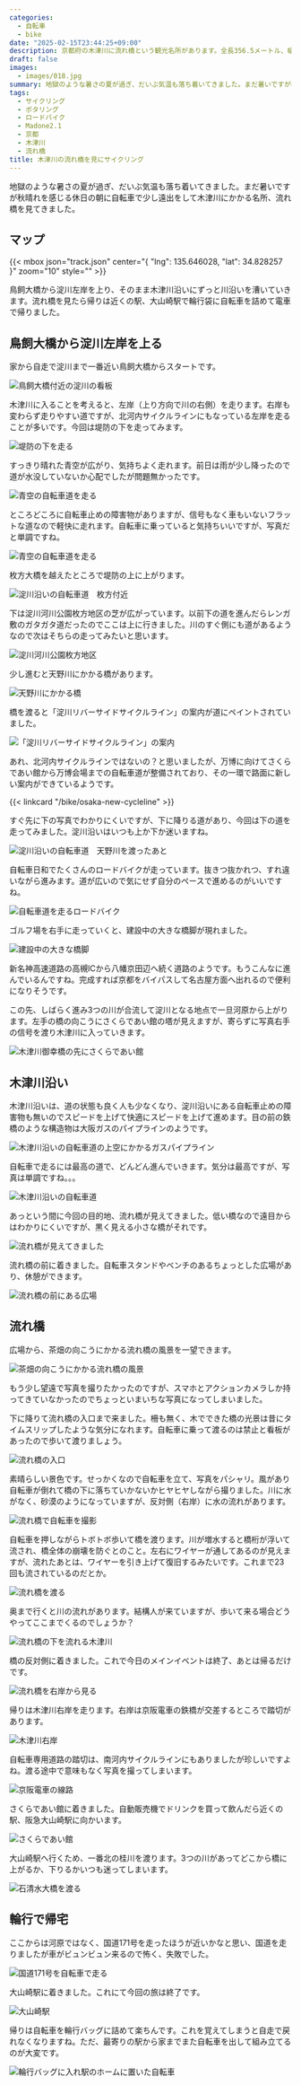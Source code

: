 ```yaml
---
categories:
  - 自転車
  - bike
date: "2025-02-15T23:44:25+09:00"
description: 京都府の木津川に流れ橋という観光名所があります。全長356.5メートル、幅3.3メートルの日本最長級の木造の橋で、増水時に橋板をあえて流すように設計された橋を見に淀川から木津川沿いを走るサイクリングコースをご紹介します。
draft: false
images:
  - images/018.jpg
summary: 地獄のような暑さの夏が過ぎ、だいぶ気温も落ち着いてきました。まだ暑いですが秋晴れを感じる休日の朝に自転車で少し遠出をして木津川にかかる名所、流れ橋を見てきました。
tags:
  - サイクリング
  - ポタリング
  - ロードバイク
  - Madone2.1
  - 京都
  - 木津川
  - 流れ橋
title: 木津川の流れ橋を見にサイクリング
---
```


地獄のような暑さの夏が過ぎ、だいぶ気温も落ち着いてきました。まだ暑いですが秋晴れを感じる休日の朝に自転車で少し遠出をして木津川にかかる名所、流れ橋を見てきました。

## マップ

{{< mbox json="track.json" center="{ \"lng\": 135.646028, \"lat\": 34.828257 }" zoom="10" style="" >}}

鳥飼大橋から淀川左岸を上り、そのまま木津川沿いにずっと川沿いを漕いていきます。流れ橋を見たら帰りは近くの駅、大山崎駅で輪行袋に自転車を詰めて電車で帰りました。

## 鳥飼大橋から淀川左岸を上る

家から自走で淀川まで一番近い鳥飼大橋からスタートです。

![鳥飼大橋付近の淀川の看板](./images/000.jpg)

木津川に入ることを考えると、左岸（上り方向で川の右側）を走ります。右岸も変わらず走りやすい道ですが、北河内サイクルラインにもなっている左岸を走ることが多いです。今回は堤防の下を走ってみます。

![堤防の下を走る](./images/001.jpg)

すっきり晴れた青空が広がり、気持ちよく走れます。前日は雨が少し降ったので道が水没していないか心配でしたが問題無かったです。

![青空の自転車道を走る](./images/002.jpg)

ところどころに自転車止めの障害物がありますが、信号もなく車もいないフラットな道なので軽快に走れます。自転車に乗っていると気持ちいいですが、写真だと単調ですね。

![青空の自転車道を走る](./images/003.jpg)

枚方大橋を越えたところで堤防の上に上がります。

![淀川沿いの自転車道　枚方付近](./images/004.jpg)

下は淀川河川公園枚方地区の芝が広がっています。以前下の道を進んだらレンガ敷のガタガタ道だったのでここは上に行きました。川のすぐ側にも道があるようなので次はそちらの走ってみたいと思います。

![淀川河川公園枚方地区](./images/005.jpg)

少し進むと天野川にかかる橋があります。

![天野川にかかる橋](./images/006.jpg)

橋を渡ると「淀川リバーサイドサイクルライン」の案内が道にペイントされていました。

![「淀川リバーサイドサイクルライン」の案内](./images/007.jpg)

あれ、北河内サイクルラインではないの？と思いましたが、万博に向けてさくらであい館から万博会場までの自転車道が整備されており、その一環で路面に新しい案内ができているようです。

{{< linkcard "/bike/osaka-new-cycleline" >}}

すぐ先に下の写真でわかりにくいですが、下に降りる道があり、今回は下の道を走ってみました。淀川沿いはいつも上か下か迷いますね。

![淀川沿いの自転車道　天野川を渡ったあと](./images/008.jpg)

自転車日和でたくさんのロードバイクが走っています。抜きつ抜かれつ、すれ違いながら進みます。道が広いので気にせず自分のペースで進めるのがいいですね。

![自転車道を走るロードバイク](./images/009.jpg)

ゴルフ場を右手に走っていくと、建設中の大きな橋脚が現れました。

![建設中の大きな橋脚](./images/010.jpg)

新名神高速道路の高槻ICから八幡京田辺へ続く道路のようです。もうこんなに進んでいるんですね。完成すれば京都をバイパスして名古屋方面へ出れるので便利になりそうです。

この先、しばらく進み3つの川が合流して淀川となる地点で一旦河原から上がります。左手の橋の向こうにさくらであい館の塔が見えますが、寄らずに写真右手の信号を渡り木津川に入っていきます。

![木津川御幸橋の先にさくらであい館](./images/011.jpg)

## 木津川沿い

木津川沿いは、道の状態も良く人も少なくなり、淀川沿いにある自転車止めの障害物も無いのでスピードを上げて快適にスピードを上げて進めます。目の前の鉄橋のような構造物は大阪ガスのパイプラインのようです。

![木津川沿いの自転車道の上空にかかるガスパイプライン](./images/012.jpg)

自転車で走るには最高の道で、どんどん進んでいきます。気分は最高ですが、写真は単調ですね。。。

![木津川沿いの自転車道](./images/013.jpg)

あっという間に今回の目的地、流れ橋が見えてきました。低い橋なので遠目からはわかりにくいですが、黒く見える小さな橋がそれです。

![流れ橋が見えてきました](./images/014.jpg)

流れ橋の前に着きました。自転車スタンドやベンチのあるちょっとした広場があり、休憩ができます。

![流れ橋の前にある広場](./images/015.jpg)

## 流れ橋

広場から、茶畑の向こうにかかる流れ橋の風景を一望できます。

![茶畑の向こうにかかる流れ橋の風景](./images/016.jpg)

もう少し望遠で写真を撮りたかったのですが、スマホとアクションカメラしか持ってきていなかったのでちょっといまいちな写真になってしまいました。

下に降りて流れ橋の入口まで来ました。柵も無く、木でできた橋の光景は昔にタイムスリップしたような気分になれます。自転車に乗って渡るのは禁止と看板があったので歩いて渡りましょう。

![流れ橋の入口](./images/017.jpg)

素晴らしい景色です。せっかくなので自転車を立て、写真をパシャリ。風があり自転車が倒れて橋の下に落ちていかないかヒヤヒヤしながら撮りました。川に水がなく、砂漠のようになっていますが、反対側（右岸）に水の流れがあります。

![流れ橋で自転車を撮影](./images/018.jpg)

自転車を押しながらトボトボ歩いて橋を渡ります。川が増水すると橋桁が浮いて流され、橋全体の崩壊を防ぐとのこと。左右にワイヤーが通してあるのが見えますが、流れたあとは、ワイヤーを引き上げて復旧するみたいです。これまで23回も流されているのだとか。

![流れ橋を渡る](./images/019.jpg)

奥まで行くと川の流れがあります。結構人が来ていますが、歩いて来る場合どうやってここまでくるのでしょうか？

![流れ橋の下を流れる木津川](./images/020.jpg)

橋の反対側に着きました。これで今日のメインイベントは終了、あとは帰るだけです。

![流れ橋を右岸から見る](./images/021.jpg)

帰りは木津川右岸を走ります。右岸は京阪電車の鉄橋が交差するところで踏切があります。

![木津川右岸](./images/022.jpg)

自転車専用道路の踏切は、南河内サイクルラインにもありましたが珍しいですよね。渡る途中で意味もなく写真を撮ってしまいます。

![京阪電車の線路](./images/023.jpg)

さくらであい館に着きました。自動販売機でドリンクを買って飲んだら近くの駅、阪急大山崎駅に向かいます。

![さくらであい館](./images/025.jpg)

大山崎駅へ行くため、一番北の桂川を渡ります。3つの川があってどこから橋に上がるか、下りるかいつも迷ってしまいます。

![石清水大橋を渡る](./images/024.jpg)

## 輪行で帰宅

ここからは河原ではなく、国道171号を走ったほうが近いかなと思い、国道を走りましたが車がビュンビュン来るので怖く、失敗でした。

![国道171号を自転車で走る](./images/026.jpg)

大山崎駅に着きました。これにて今回の旅は終了です。

![大山崎駅](./images/027.jpg)

帰りは自転車を輪行バッグに詰めて楽ちんです。これを覚えてしまうと自走で戻れなくなりますね。ただ、最寄りの駅から家までまた自転車を出して組み立てるのが大変です。

![輪行バッグに入れ駅のホームに置いた自転車](./images/028.jpg)
